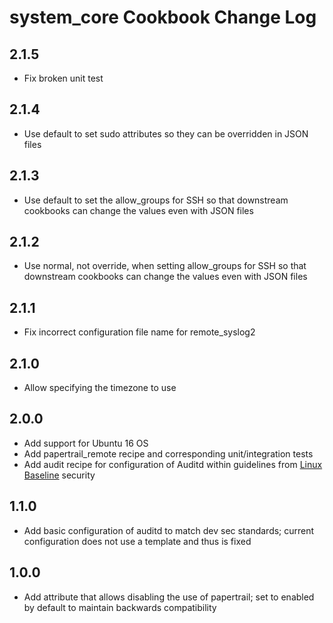 # system_core Cookbook Change Log

## 2.1.5
- Fix broken unit test

## 2.1.4
- Use default to set sudo attributes so they can be overridden in JSON files

## 2.1.3
- Use default to set the allow_groups for SSH so that downstream cookbooks can change the values even with JSON files

## 2.1.2
- Use normal, not override, when setting allow_groups for SSH so that downstream cookbooks can change the values even with JSON files

## 2.1.1
- Fix incorrect configuration file name for remote_syslog2

## 2.1.0
- Allow specifying the timezone to use

## 2.0.0
- Add support for Ubuntu 16 OS
- Add papertrail_remote recipe and corresponding unit/integration tests
- Add audit recipe for configuration of Auditd within guidelines from [Linux Baseline](https://github.com/dev-sec/linux-baseline) security

## 1.1.0
- Add basic configuration of auditd to match dev sec standards; current configuration does not use a template and thus is fixed

## 1.0.0
- Add attribute that allows disabling the use of papertrail; set to enabled by default to maintain backwards compatibility
